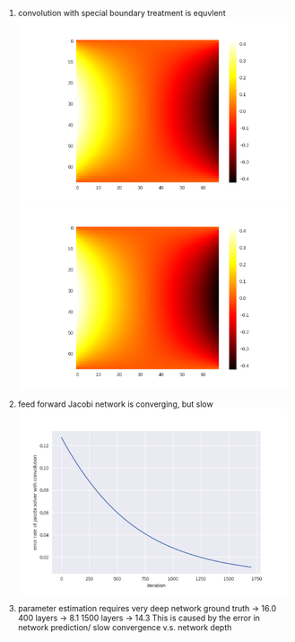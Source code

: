 
1. convolution with special boundary treatment is equvlent
![u_gt](./data/heat_transfer/ground_truth_u.png)
![u_conv](./data/heat_transfer/jacobi_wx_it612.png)


2. feed forward Jacobi network is converging, but slow
![Jacobi_forward_convergence](./data/heat_transfer/jacobi_wx_convergence.png)

3. parameter estimation requires very deep network
ground truth -> 16.0
400 layers -> 8.1
1500 layers -> 14.3
This is caused by the error in network prediction/ slow convergence v.s. network depth



